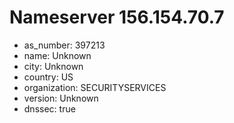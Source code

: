 # Nameserver 156.154.70.7

* as_number: 397213
* name: Unknown
* city: Unknown
* country: US
* organization: SECURITYSERVICES
* version: Unknown
* dnssec: true
